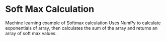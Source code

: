 # Soft Max Calculation
Machine learning example of Softmax calculation
Uses NumPy to calculate exponentials of array, then calculates the sum of the array and returns an array of soft max values.

